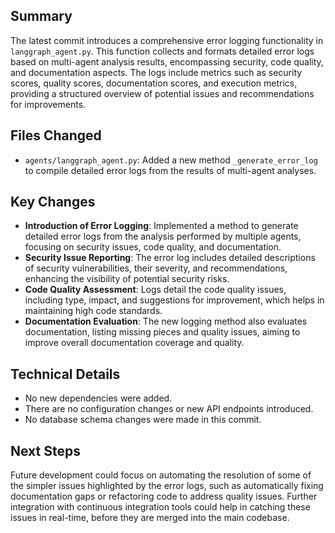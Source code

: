 ## Summary
The latest commit introduces a comprehensive error logging functionality in `langgraph_agent.py`. This function collects and formats detailed error logs based on multi-agent analysis results, encompassing security, code quality, and documentation aspects. The logs include metrics such as security scores, quality scores, documentation scores, and execution metrics, providing a structured overview of potential issues and recommendations for improvements.

## Files Changed
- `agents/langgraph_agent.py`: Added a new method `_generate_error_log` to compile detailed error logs from the results of multi-agent analyses.

## Key Changes
- **Introduction of Error Logging**: Implemented a method to generate detailed error logs from the analysis performed by multiple agents, focusing on security issues, code quality, and documentation.
- **Security Issue Reporting**: The error log includes detailed descriptions of security vulnerabilities, their severity, and recommendations, enhancing the visibility of potential security risks.
- **Code Quality Assessment**: Logs detail the code quality issues, including type, impact, and suggestions for improvement, which helps in maintaining high code standards.
- **Documentation Evaluation**: The new logging method also evaluates documentation, listing missing pieces and quality issues, aiming to improve overall documentation coverage and quality.

## Technical Details
- No new dependencies were added.
- There are no configuration changes or new API endpoints introduced.
- No database schema changes were made in this commit.

## Next Steps
Future development could focus on automating the resolution of some of the simpler issues highlighted by the error logs, such as automatically fixing documentation gaps or refactoring code to address quality issues. Further integration with continuous integration tools could help in catching these issues in real-time, before they are merged into the main codebase.